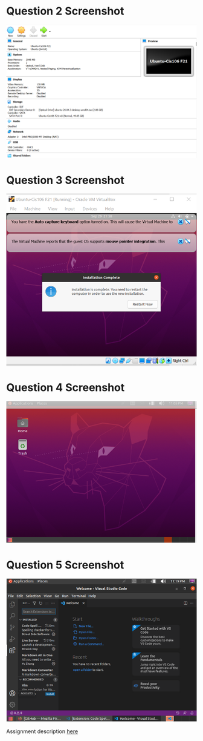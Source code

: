 # Question 2 Screenshot
![question2](../images/question2.png)

# Question 3 Screenshot
![question3](../images/question3.png)

# Question 4 Screenshot
![question4](../images/question4.png)

# Question 5 Screenshot
![question5](../images/question5.png)

Assignment description [here](https://raw.githubusercontent.com/ra559/cis106/main/labs/lab2.md)
